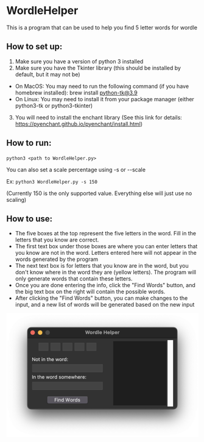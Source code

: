 # WordleHelper
This is a program that can be used to help you find 5 letter words for wordle

## How to set up:
1. Make sure you have a version of python 3 installed
2. Make sure you have the Tkinter library (this should be installed by default, but it may not be)
- On MacOS: You may need to run the following command (if you have homebrew installed): brew install python-tk@3.9
- On Linux: You may need to install it from your package manager (either python3-tk or python3-tkinter)
3. You will need to install the enchant library (See this link for details: https://pyenchant.github.io/pyenchant/install.html)

## How to run:
`python3 <path to WordleHelper.py>`

You can also set a scale percentage using -s or --scale

Ex: `python3 WordleHelper.py -s 150`

(Currently 150 is the only supported value. Everything else will just use no scaling)

## How to use:
- The five boxes at the top represent the five letters in the word. Fill in the letters that you know are correct.
- The first text box under those boxes are where you can enter letters that you know are not in the word. Letters entered here will not appear in the words generated by the program
- The next text box is for letters that you know are in the word, but you don't know where in the word they are (yellow letters). The program will only generate words that contain these letters.
- Once you are done entering the info, click the "Find Words" button, and the big text box on the right will contain the possible words.
- After clicking the "Find Words" button, you can make changes to the input, and a new list of words will be generated based on the new input

![A screenshot of the program](https://github.com/Jeremald/WordleHelper/blob/master/WordleHelper_Screenshot.png "Screenshot")
